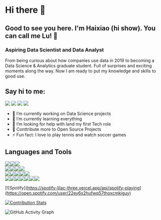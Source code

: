 # Hi there 👋
## Good to see you here. I'm Haixiao (hi show). You can call me Lu! 🤝
### Aspiring Data Scientist and Data Analyst

From being curious about how companies use data in 2019 to becoming a Data Science & Analytics graduate student.  Full of surprises and exciting moments along the way. Now I am ready to put my knowledge and skills to good use. 

## Say hi to me: 

[<img src="https://img.shields.io/badge/LinkedIn-0077B5?style=for-the-badge&logo=linkedin&logoColor=white"/>][linkedin] 
[<img src="https://img.shields.io/badge/Instagram-E4405F?style=for-the-badge&logo=instagram&logoColor=white"/>][instagram]
[<img src="https://img.shields.io/badge/Twitter-1DA1F2?style=for-the-badge&logo=twitter&logoColor=white"/>][twitter]
[<img src="https://img.shields.io/badge/website-000000?style=for-the-badge&logo=About.me&logoColor=white"/>][website]

- 🔭  I’m currently working on Data Science projects
- 📔  I’m currently learning everything 
- 🤔  I’m looking for help with land my first Tech role
- 🥅  Conttribute more to Open Source Projects
- ⚡   Fun fact: I love to play tennis and watch soccer games

## Languages and Tools
<img src="https://img.shields.io/badge/Python-3776AB?style=for-the-badge&logo=python&logoColor=white"/><img src="https://img.shields.io/badge/Numpy-777BB4?style=for-the-badge&logo=numpy&logoColor=white"/><img src="https://img.shields.io/badge/Pandas-2C2D72?style=for-the-badge&logo=pandas&logoColor=white"/><br /><img src="https://img.shields.io/badge/Jupyter-F37626.svg?&style=for-the-badge&logo=Jupyter&logoColor=white"/><img src="https://img.shields.io/badge/r-%23276DC3.svg?style=for-the-badge&logo=r&logoColor=white"/><img src="https://img.shields.io/badge/Plotly-239120?style=for-the-badge&logo=plotly&logoColor=white"/><img src="https://img.shields.io/badge/Tableau-E97627?style=for-the-badge&logo=Tableau&logoColor=white"/><br /><img src="https://img.shields.io/badge/MySQL-005C84?style=for-the-badge&logo=mysql&logoColor=white"/><img src="https://img.shields.io/badge/PostgreSQL-316192?style=for-the-badge&logo=postgresql&logoColor=white"/><img src="https://img.shields.io/badge/MongoDB-white?style=for-the-badge&logo=mongodb&logoColor=4EA94B"/><img src="https://img.shields.io/badge/Amazon_AWS-232F3E?style=for-the-badge&logo=amazon-aws&logoColor=white"/><img src="https://img.shields.io/badge/microsoft%20azure-0089D6?style=for-the-badge&logo=microsoft-azure&logoColor=white"/><br /><img src="https://img.shields.io/badge/Flask-000000?style=for-the-badge&logo=flask&logoColor=white"/><img src="https://img.shields.io/badge/Django-092E20?style=for-the-badge&logo=django&logoColor=white"/><img src="https://img.shields.io/badge/Docker-2CA5E0?style=for-the-badge&logo=docker&logoColor=white"/><img src="https://img.shields.io/badge/Git-F05032?style=for-the-badge&logo=git&logoColor=white"/><img src="https://img.shields.io/badge/mac%20os-000000?style=for-the-badge&logo=apple&logoColor=white"/><img src="https://img.shields.io/badge/Ubuntu-E95420?style=for-the-badge&logo=ubuntu&logoColor=white"/><img src="https://img.shields.io/badge/Visual_Studio-5C2D91?style=for-the-badge&logo=visual%20studio&logoColor=white" />



[![Spotify](https://spotify-lilac-three.vercel.app/api/spotify-playing](https://open.spotify.com/user/22ey6x2hufwq57thoxcmkiguy)


[![Contribution Stats](https://github-contribution-stats.vercel.app/api/?username=haixiaolu&show_icons=true&theme=radical)](https://github.com/LordDashMe/github-contribution-stats/)

![GitHub Activity Graph](https://activity-graph.herokuapp.com/graph?username=haixiaolu)  


[linkedin]: https://www.linkedin.com/in/haixiao-lu/
[twitter]: https://twitter.com/LuHaixiao
[instagram]: https://www.instagram.com/haixiao_lu/
[website]: http://www.haixiaolu.com

